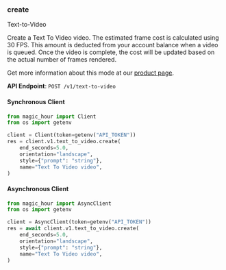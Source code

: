 
### create <a name="create"></a>
Text-to-Video

Create a Text To Video video. The estimated frame cost is calculated using 30 FPS. This amount is deducted from your account balance when a video is queued. Once the video is complete, the cost will be updated based on the actual number of frames rendered.
  
Get more information about this mode at our [product page](/products/text-to-video).
  

**API Endpoint**: `POST /v1/text-to-video`

#### Synchronous Client

```python
from magic_hour import Client
from os import getenv

client = Client(token=getenv("API_TOKEN"))
res = client.v1.text_to_video.create(
    end_seconds=5.0,
    orientation="landscape",
    style={"prompt": "string"},
    name="Text To Video video",
)
```

#### Asynchronous Client

```python
from magic_hour import AsyncClient
from os import getenv

client = AsyncClient(token=getenv("API_TOKEN"))
res = await client.v1.text_to_video.create(
    end_seconds=5.0,
    orientation="landscape",
    style={"prompt": "string"},
    name="Text To Video video",
)
```
